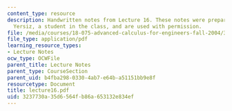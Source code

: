 ```yaml
---
content_type: resource
description: Handwritten notes from Lecture 16. These notes were prepared by Melike
  Yersiz, a student in the class, and are used with permission.
file: /media/courses/18-075-advanced-calculus-for-engineers-fall-2004/3237730a35d6564fb86a653132e834ef_lecture16.pdf
file_type: application/pdf
learning_resource_types:
- Lecture Notes
ocw_type: OCWFile
parent_title: Lecture Notes
parent_type: CourseSection
parent_uid: b4fba298-0330-4ab7-e64b-a51151bb9e8f
resourcetype: Document
title: lecture16.pdf
uid: 3237730a-35d6-564f-b86a-653132e834ef
---
```

